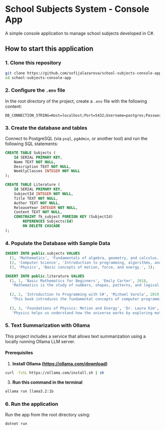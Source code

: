 # School Subjects System - Console App

A simple console application to manage school subjects developed in C#.

## How to start this application

### 1. Clone this repository
```bash
git clone https://github.com/sofijalazarova/school-subjects-console-app.git
cd school-subjects-console-app
```
### 2. Configure the `.env` file
In the root directory of the project, create a `.env` file with the following content:
```env
DB_CONNECTION_STRING=Host=localhost;Port=5432;Username=postgres;Password=YOUR_PASSWORD;Database=schoolsystemDb
```
### 3. Create the database and tables
Connect to PostgreSQL (via `psql`, `pgAdmin`, or another tool) and run the following SQL statements:
```sql
CREATE TABLE Subjects (
    Id SERIAL PRIMARY KEY,
    Name TEXT NOT NULL,
    Description TEXT NOT NULL,
    WeeklyClasses INTEGER NOT NULL
);

CREATE TABLE Literature (
    Id SERIAL PRIMARY KEY,
    SubjectId INTEGER NOT NULL,
    Title TEXT NOT NULL,
    Author TEXT NOT NULL,
    ReleaseYear INTEGER NOT NULL,
    Content TEXT NOT NULL,
    CONSTRAINT fk_subject FOREIGN KEY (SubjectId)
        REFERENCES Subjects(Id)
        ON DELETE CASCADE
);

```
### 4. Populate the Database with Sample Data
```sql
INSERT INTO public.subjects VALUES 
  (1, 'Mathematics', 'Fundamentals of algebra, geometry, and calculus.', 4),
  (2, 'Computer Science', 'Introduction to programming, algorithms, and data structures.', 3),
  (3, 'Physics', 'Basic concepts of motion, force, and energy.', 3);

INSERT INTO public.literature VALUES 
  (1, 1, 'Basic Mathematics for Beginners', 'Emily Carter', 2018,
   'Mathematics is the study of numbers, shapes, patterns, and logical reasoning. This book serves as a foundational guide for learners who are beginning their journey into math. It starts with basic arithmetic operations such as addition, subtraction, multiplication, and division, followed by an exploration of fractions, decimals, and percentages. Students will also be introduced to geometric concepts like points, lines, angles, triangles, and circles. Algebraic thinking is developed through simple equations and the use of variables. Data handling topics such as bar graphs, tables, and basic probability are included to enhance analytical skills. With clear explanations, step-by-step examples, and plenty of exercises, this book aims to build critical thinking and practical problem-solving abilities essential for academic and everyday life.'),
  
  (2, 2, 'Introduction to Programming with C#', 'Michael Varela', 2019,
   'This book introduces the fundamental concepts of computer programming using the C# programming language. It is designed for beginners with little or no prior experience in coding. Topics include variables, data types, operators, conditional statements, loops, and arrays. Students will learn how to write clean, readable code and understand how a program executes step by step. The book also covers methods, object-oriented programming concepts such as classes, objects, inheritance, and encapsulation. Real-world examples and hands-on coding challenges are provided in each chapter to reinforce learning. The goal is to help readers develop a strong programming mindset and prepare them for advanced software development topics.'),
  
  (3, 3, 'Foundations of Physics: Motion and Energy', 'Dr. Laura Kim', 2017,
   'Physics helps us understand how the universe works by exploring matter, energy, and the forces that interact with them. This book introduces students to fundamental physics concepts including motion, velocity, acceleration, and Newton’s laws of motion. It explains the relationship between force, mass, and acceleration, and introduces simple machines such as levers and pulleys. Energy topics include kinetic and potential energy, conservation of energy, and basic thermodynamics. Diagrams, real-world examples, and experiments help illustrate abstract concepts. Each chapter includes conceptual questions and problem-solving exercises to promote deep understanding. This book lays a strong foundation for students pursuing further studies in science and engineering.');
```
### 5. Text Summarization with Ollama
This project includes a service that allows text summarization using a locally running Ollama LLM server.
#### Prerequisites
1.  **Install Ollama (https://ollama.com/download)**
```bash
curl -fsSL https://ollama.com/install.sh | sh
```
3.  **Run this command in the terminal**
```bash
ollama run llama3.2:1b
```

### 6. Run the application
Run the app from the root directory using:
```bash
dotnet run
```

